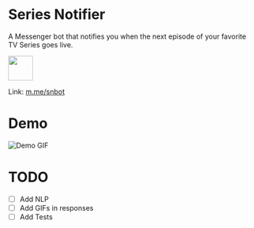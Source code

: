 # Series Notifier
A Messenger bot that notifies you when the next episode of your favorite TV Series goes live.

<a href="https://m.me/snbot">
<img src="https://s23.postimg.org/lx7vvkugb/try_it_now_button.png" height="50px"/>
</a>

Link: [m.me/snbot](https://m.me/snbot)

# Demo
![Demo GIF](http://i.giphy.com/l4JzgRsCwfKtZbobu.gif)

# TODO
- [ ] Add NLP
- [ ] Add GIFs in responses
- [ ] Add Tests
